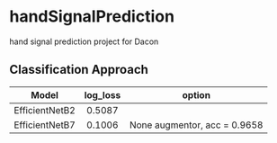 # handSignalPrediction
hand signal prediction project for Dacon

## Classification Approach
|Model         |log_loss|option|
|:------------:|:------:|:----:|
|EfficientNetB2|0.5087  |      |
|EfficientNetB7| 0.1006 |    None augmentor, acc = 0.9658  |
